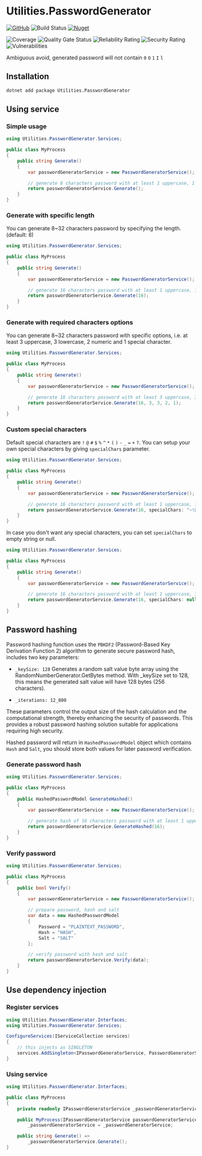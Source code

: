 # Utilities.PasswordGenerator

[![GitHub](https://img.shields.io/github/license/ed555009/utilities-password-generator)](LICENSE)
![Build Status](https://dev.azure.com/edwang/github/_apis/build/status/utilities-password-generator?branchName=main)
[![Nuget](https://img.shields.io/nuget/v/Utilities.PasswordGenerator)](https://www.nuget.org/packages/Utilities.PasswordGenerator)

![Coverage](https://sonarcloud.io/api/project_badges/measure?project=utilities-password-generator&metric=coverage)
![Quality Gate Status](https://sonarcloud.io/api/project_badges/measure?project=utilities-password-generator&metric=alert_status)
![Reliability Rating](https://sonarcloud.io/api/project_badges/measure?project=utilities-password-generator&metric=reliability_rating)
![Security Rating](https://sonarcloud.io/api/project_badges/measure?project=utilities-password-generator&metric=security_rating)
![Vulnerabilities](https://sonarcloud.io/api/project_badges/measure?project=utilities-password-generator&metric=vulnerabilities)

Ambiguous avoid, generated password will not contain `0` `O` `1` `I` `l`

## Installation

```bash
dotnet add package Utilities.PasswordGenerator
```

## Using service

### Simple usage

```csharp
using Utilities.PasswordGenerator.Services;

public class MyProcess
{
	public string Generate()
	{
		var passwordGeneratorService = new PasswordGeneratorService();

		// generate 8 characters password with at least 1 uppercase, 1 lowercase, 1 numeric and 1 special character
		return passwordGeneratorService.Generate();
	}
}
```

### Generate with specific length

You can generate 8~32 characters password by specifying the length. (default: 8)

```csharp
using Utilities.PasswordGenerator.Services;

public class MyProcess
{
	public string Generate()
	{
		var passwordGeneratorService = new PasswordGeneratorService();

		// generate 16 characters password with at least 1 uppercase, 1 lowercase, 1 numeric and 1 special character
		return passwordGeneratorService.Generate(16);
	}
}
```

### Generate with required characters options

You can generate 8~32 characters password with specific options, i.e. at least 3 uppercase, 3 lowercase, 2 numeric and 1 special character.

```csharp
using Utilities.PasswordGenerator.Services;

public class MyProcess
{
	public string Generate()
	{
		var passwordGeneratorService = new PasswordGeneratorService();

		// generate 16 characters password with at least 3 uppercase, 3 lowercase, 2 numeric and 1 special character
		return passwordGeneratorService.Generate(16, 3, 3, 2, 1);
	}
}
```

### Custom special characters

Default special characters are `!` `@` `#` `$` `%` `^` `*` `(` `)` `-` `_` `=` `+` `?`. You can setup your own special characters by giving `specialChars` parameter.

```csharp
using Utilities.PasswordGenerator.Services;

public class MyProcess
{
	public string Generate()
	{
		var passwordGeneratorService = new PasswordGeneratorService();

		// generate 16 characters password with at least 1 uppercase, 1 lowercase, 1 numeric and 1 special character (~!@#<>)
		return passwordGeneratorService.Generate(16, specialChars: "~!@#<>");
	}
}
```

In case you don't want any special characters, you can set `specialChars` to empty string or null.

```csharp
using Utilities.PasswordGenerator.Services;

public class MyProcess
{
	public string Generate()
	{
		var passwordGeneratorService = new PasswordGeneratorService();

		// generate 16 characters password with at least 1 uppercase, 1 lowercase, 1 numeric and no special character
		return passwordGeneratorService.Generate(16, specialChars: null);
	}
}
```

## Password hashing

Password hashing function uses the `PBKDF2` (Password-Based Key Derivation Function 2) algorithm to generate secure password hash, includes two key parameters:

- `_keySize: 128`
Generates a random salt value byte array using the RandomNumberGenerator.GetBytes method. With _keySize set to 128, this means the generated salt value will have 128 bytes (256 characters).

- `_iterations: 12_800`

These parameters control the output size of the hash calculation and the computational strength, thereby enhancing the security of passwords. This provides a robust password hashing solution suitable for applications requiring high security.

Hashed password will return in `HashedPasswordModel` object which contains `Hash` and `Salt`, you should store both values for later password verification.

### Generate password hash

```csharp
using Utilities.PasswordGenerator.Services;

public class MyProcess
{
	public HashedPasswordModel GenerateHashed()
	{
		var passwordGeneratorService = new PasswordGeneratorService();

		// generate hash of 16 characters password with at least 1 uppercase, 1 lowercase, 1 numeric and 1 special character
		return passwordGeneratorService.GenerateHashed(16);
	}
}
```

### Verify password
```csharp
using Utilities.PasswordGenerator.Services;

public class MyProcess
{
	public bool Verify()
	{
		var passwordGeneratorService = new PasswordGeneratorService();

		// prepare password, hash and salt
		var data = new HashedPasswordModel
		{
			Password = "PLAINTEXT_PASSWORD",
			Hash = "HASH",
			Salt = "SALT"
		};

		// verify password with hash and salt
		return passwordGeneratorService.Verify(data);
	}
}
```

## Use dependency injection

### Register services

```csharp
using Utilities.PasswordGenerator.Interfaces;
using Utilities.PasswordGenerator.Services;

ConfigureServices(IServiceCollection services)
{
	// this injects as SINGLETON
	services.AddSingleton<IPasswordGeneratorService, PasswordGeneratorService>();
}
```

### Using service

```csharp
using Utilities.PasswordGenerator.Interfaces;

public class MyProcess
{
	private readonly IPasswordGeneratorService _passwordGeneratorService;

	public MyProcess(IPasswordGeneratorService passwordGeneratorService) =>
		_passwordGeneratorService = _passwordGeneratorService;

	public string Generate() =>
		_passwordGeneratorService.Generate();
}
```
